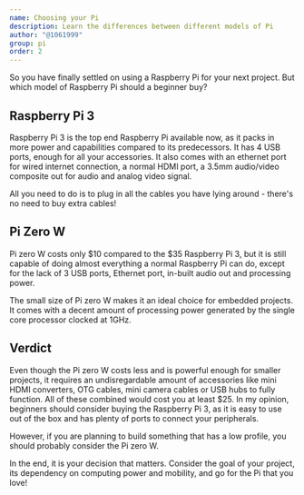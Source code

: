 ```yaml
---
name: Choosing your Pi
description: Learn the differences between different models of Pi
author: "@1061999"
group: pi
order: 2
---
```


So you have finally settled on using a Raspberry Pi for your next project. But which model of Raspberry Pi should a beginner buy?

## Raspberry Pi 3

Raspberry Pi 3 is the top end Raspberry Pi available now, as it packs in more power and capabilities compared to its predecessors. It has 4 USB ports, enough for all your accessories. It also comes with an ethernet port for wired internet connection, a normal HDMI port, a 3.5mm audio/video composite out for audio and analog video signal. 

All you need to do is to plug in all the cables you have lying around - there's no need to buy extra cables!

## Pi Zero W

Pi zero W costs only $10 compared to the $35 Raspberry Pi 3, but it is still capable of doing almost everything a normal Raspberry Pi can do, except for the lack of 3 USB ports, Ethernet port, in-built audio out and processing power. 

The small size of Pi zero W makes it an ideal choice for embedded projects. It comes with a decent amount of processing power generated by the single core processor clocked at 1GHz. 

## Verdict

Even though the Pi zero W costs less and is powerful enough for smaller projects, it requires an undisregardable amount of accessories like mini HDMI converters, OTG cables, mini camera cables or USB hubs to fully function. All of these combined would cost you at least $25. In my opinion, beginners should consider buying the Raspberry Pi 3, as it is easy to use out of the box and has plenty of ports to connect your peripherals.

However, if you are planning to build something that has a low profile, you should probably consider the Pi zero W. 

In the end, it is your decision that matters. Consider the goal of your project, its dependency on computing power and mobility, and go for the Pi that you love!
